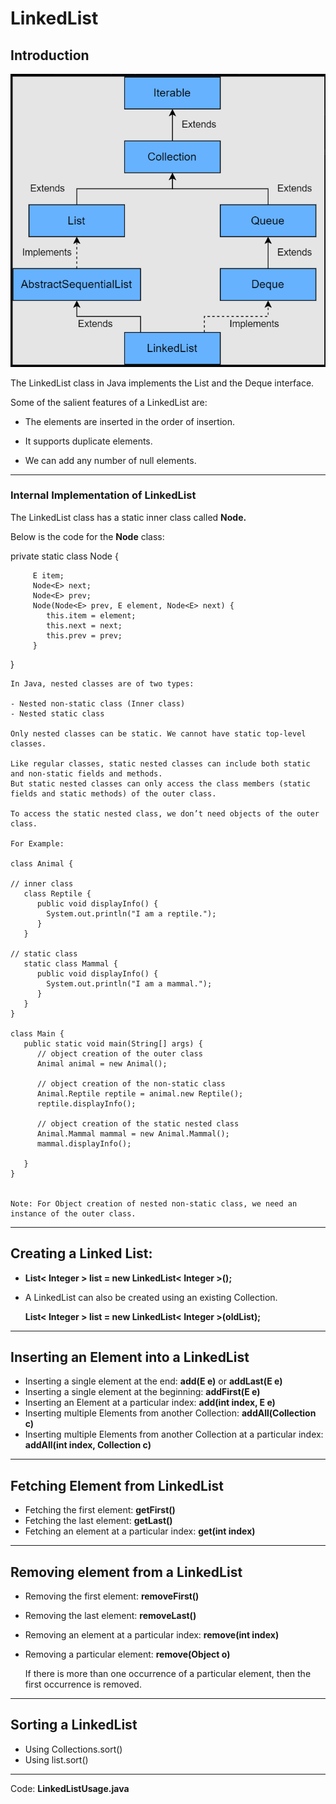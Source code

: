 # LinkedList

## Introduction

![LinkedList Hierarchy](LinkedListHierarchy.png "LinkedList Hierarchy")

The LinkedList class in Java implements the List and the Deque interface.

Some of the salient features of a LinkedList are:

- The elements are inserted in the order of insertion.

- It supports duplicate elements.

- We can add any number of null elements.

---

### Internal Implementation of LinkedList

The LinkedList class has a static inner class called **Node.**

Below is the code for the **Node** class:

private static class Node<E> {

         E item;
         Node<E> next;
         Node<E> prev;
         Node(Node<E> prev, E element, Node<E> next) {
            this.item = element;
            this.next = next;
            this.prev = prev;
         }

}

```
In Java, nested classes are of two types:

- Nested non-static class (Inner class)
- Nested static class

Only nested classes can be static. We cannot have static top-level classes.

Like regular classes, static nested classes can include both static and non-static fields and methods.
But static nested classes can only access the class members (static fields and static methods) of the outer class.

To access the static nested class, we don’t need objects of the outer class.

For Example:

class Animal {

// inner class
   class Reptile {
      public void displayInfo() {
        System.out.println("I am a reptile.");
      }
   }

// static class
   static class Mammal {
      public void displayInfo() {
        System.out.println("I am a mammal.");
      }
   }
}

class Main {
   public static void main(String[] args) {
      // object creation of the outer class
      Animal animal = new Animal();

      // object creation of the non-static class
      Animal.Reptile reptile = animal.new Reptile();
      reptile.displayInfo();

      // object creation of the static nested class
      Animal.Mammal mammal = new Animal.Mammal();
      mammal.displayInfo();

   }
}


Note: For Object creation of nested non-static class, we need an instance of the outer class.

```

---

## Creating a Linked List:

- **List< Integer > list = new LinkedList< Integer >();**
- A LinkedList can also be created using an existing Collection.

  **List< Integer > list = new LinkedList< Integer >(oldList);**

---

## Inserting an Element into a LinkedList

- Inserting a single element at the end: **add(E e)** or **addLast(E e)**
- Inserting a single element at the beginning: **addFirst(E e)**
- Inserting an Element at a particular index: **add(int index, E e)**
- Inserting multiple Elements from another Collection: **addAll(Collection c)**
- Inserting multiple Elements from another Collection at a particular index: **addAll(int index, Collection c)**

---

## Fetching Element from LinkedList

- Fetching the first element: **getFirst()**
- Fetching the last element: **getLast()**
- Fetching an element at a particular index: **get(int index)**

---

## Removing element from a LinkedList

- Removing the first element: **removeFirst()**
- Removing the last element: **removeLast()**
- Removing an element at a particular index: **remove(int index)**
- Removing a particular element: **remove(Object o)**

  If there is more than one occurrence of a particular element, then the first occurrence is removed.

---

## Sorting a LinkedList

- Using Collections.sort()
- Using list.sort()

---

Code: **LinkedListUsage.java**
